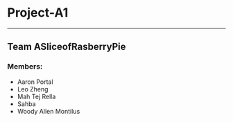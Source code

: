 # Project-A1
---
## Team ASliceofRasberryPie
### Members:
- Aaron Portal
- Leo Zheng
- Mah Tej Rella
- Sahba
- Woody Allen Montilus

